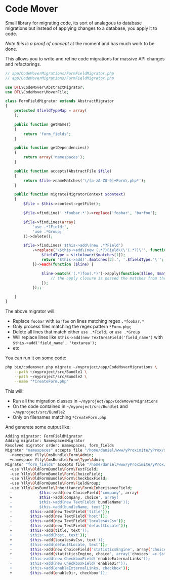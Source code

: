 # Code Mover

Small library for migrating code, its sort of analagous to database migrations
but instead of applying changes to a database, you apply it to code.

*Note this is a proof of concept* at the moment and has much work to be done.

This allows you to write and refine code migrations for massive API changes and
refactorings.

````php
// app/CodeMoverMigrations/FormFieldMigrator.php
// app/CodeMoverMigrations/FormFieldMigrator.php

use DTL\CodeMover\AbstractMigrator;
use DTL\CodeMover\MoverFile;

class FormFieldMigrator extends AbstractMigrator
{
    protected $fieldTypeMap = array(
    );

    public function getName()
    {
        return 'form_fields';
    }

    public function getDependencies()
    {
        return array('namespaces');
    }

    public function accepts(AbstractFile $file)
    {
        return $file->nameMatches('\/[a-zA-Z0-9]+Form\.php*');
    }

    public function migrate(MigratorContext $context)
    {
        $file = $this->context->getFile();

        $file->findLine('.*foobar.*')->replace('foobar', 'barfoo');

        $file->findLines(array(
            'use .*?Field;',
            'use .*Group;'
        ))->delete();

        $file->findLines('$this->add\(new .*?Field')
            ->replace('\$this->add\(new (.*?)Field\(\'(.*?)\'', function ($matches) {
                $fieldType = strtolower($matches[1]);
                return '$this->add('.$matches[2].', '.$fieldType.'\'';
            })->each(function ($line) {

                $line->match('(.*)foo(.*)')->apply(function($line, $match1, $match2) {
                    // the apply closure is passed the matches from the regex
                });
            });;

    }
}
````

The above migrator will:

- Replace `foobar` with `barfoo` on lines matching regex `.*foobar.*`
- Only process files matching the regex pattern `*Form.php`;
- Delete all lines that match either `use .*Field;` or `use .*Group`
- Will replace lines like `$this->add(new TextAreaField('field_name')` with `$this->add('field_name', 'textarea');`
- etc

You can run it on some code:

````bash
php bin/codemover.php migrate ~/myproject/app/CodeMoverMigrations \
    --path ~/myproject/src/Bundle1 \
    --path ~/myproject/src/Bundle2 \
    --name "*CreateForm.php"
````

This will:

- Run all the migration classes in `~/myproject/app/CodeMoverMigrations`
- On the code contained in `~/myproject/src/Bundle1` and `~/myproject/src/Bundle2`
- Only on filenames matching `*CreateForm.php`

And generate some output like:

````bash
Adding migrator: FormFieldMigrator
Adding migrator: NamespacesMigrator
Resolved migrator order: namespaces, form_fields
Migrator "namespaces" accepts file "/home/daniel/www/yProximite/yProx/src/Ylly/CmsBundle/Form/Admin/SiteCreateForm.php"
  -namespace Ylly\CmsBundle\Form\Admin;
  +namespace Ylly\CmsBundle\Form\Type\Admin;
Migrator "form_fields" accepts file "/home/daniel/www/yProximite/yProx/src/Ylly/CmsBundle/Form/Admin/SiteCreateForm.php"
  -use Ylly\OldFormBundle\Form\TextField;
  -use Ylly\OldFormBundle\Form\ChoiceField;
  -use Ylly\OldFormBundle\Form\CheckboxField;
  -use Ylly\OldFormBundle\Form\FieldGroup;
  -use Ylly\CmsBundle\Inheritance\Form\InheritanceField;
  -            $this->add(new ChoiceField('company', array(
  +            $this->add(company, choice', array(
  -            $this->add(new TextField('bundleName'));
  +            $this->add(bundleName, text'));
  -        $this->add(new TextField('title'));
  -        $this->add(new TextField('host'));
  -        $this->add(new TextField('localesAsCsv'));
  -        $this->add(new TextField('defaultLocale'));
  +        $this->add(title, text'));
  +        $this->add(host, text'));
  +        $this->add(localesAsCsv, text'));
  +        $this->add(defaultLocale, text'));
  -        $this->add(new ChoiceField('statisticsEngine', array('choices' => $statisticsEngines)));
  +        $this->add(statisticsEngine, choice', array('choices' => $statisticsEngines)));
  -        $this->add(new CheckboxField('enableExternalLinks'));
  -        $this->add(new CheckboxField('enableDir'));
  +        $this->add(enableExternalLinks, checkbox'));
  +        $this->add(enableDir, checkbox'));
````
